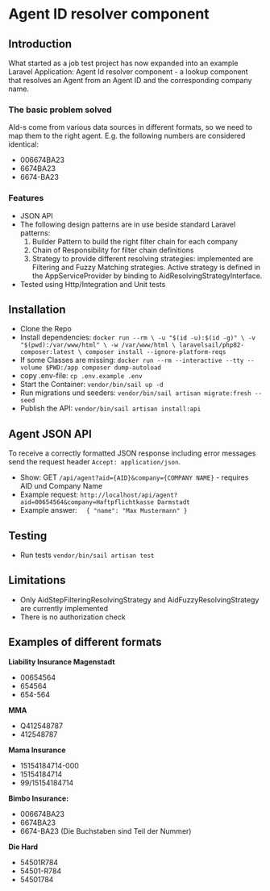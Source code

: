 # Agent ID resolver component


## Introduction
What started as a job test project has now expanded into an example Laravel Application: Agent Id resolver component - a lookup component that resolves an Agent from an Agent ID and the corresponding company name.

### The basic problem solved
AId-s come from various data sources in different formats, so we need to map them to the right agent. E.g. the following numbers are considered identical:
- 006674BA23
- 6674BA23
- 6674-BA23

### Features
* JSON API
* The following design patterns are in use beside standard Laravel patterns: 
  1. Builder Pattern to build the right filter chain for each company
  2. Chain of Responsibility for filter chain definitions
  3. Strategy to provide different resolving strategies: implemented are Filtering and Fuzzy Matching strategies. Active strategy is defined in the AppServiceProvider by binding to AidResolvingStrategyInterface.
* Tested using Http/Integration and Unit tests

## Installation
* Clone the Repo
* Install dependencies: `docker run --rm \
  -u "$(id -u):$(id -g)" \
  -v "$(pwd):/var/www/html" \
  -w /var/www/html \
  laravelsail/php82-composer:latest \
  composer install --ignore-platform-reqs`
* If some Classes are missing: `docker run --rm --interactive --tty --volume $PWD:/app composer dump-autoload`
* copy .env-file: `cp .env.example .env`
* Start the Container: `vendor/bin/sail up -d`
* Run migrations und seeders: `vendor/bin/sail artisan migrate:fresh --seed`
* Publish the API: `vendor/bin/sail artisan install:api`

## Agent JSON API
To receive a correctly formatted JSON response including error messages send the request header `Accept: application/json`.

* Show: GET `/api/agent?aid={AID}&company={COMPANY NAME}` - requires AID und Company Name
* Example request: `http://localhost/api/agent?aid=00654564&company=Haftpflichtkasse Darmstadt`
* Example answer:
`  {
  "name": "Max Mustermann"
  }`

## Testing
* Run tests `vendor/bin/sail artisan test`

## Limitations
* Only AidStepFilteringResolvingStrategy and AidFuzzyResolvingStrategy are currently implemented
* There is no authorization check

## Examples of different formats
**Liability Insurance Magenstadt**
- 00654564
- 654564
- 654-564

**MMA**
- Q412548787
- 412548787

**Mama Insurance**
- 15154184714-000
- 15154184714
- 99/15154184714

**Bimbo Insurance:**
- 006674BA23
- 6674BA23
- 6674-BA23
  (Die Buchstaben sind Teil der Nummer)

**Die Hard**
- 54501R784
- 54501-R784
- 54501784
